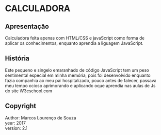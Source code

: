 # CALCULADORA

## Apresentação
Calculadora feita apenas com HTML/CSS e javaScript como forma de aplicar os conhecimentos, enquanto aprendia a liguagem JavaScript.

## História
Este pequeno e singelo emaranhado de código JavaScript tem um peso sentimental especial em minha memória, pois foi desenvolvido enquanto fazia companhia ao meu pai hospitalizado, pouco antes de falecer, passava meu tempo ocioso aprimorando e aplicando oque aprendia nas aulas de Js do site W3cschool.com

## Copyright
Author: Marcos Lourenço de Souza  
year: 2017  
version: 2.1
